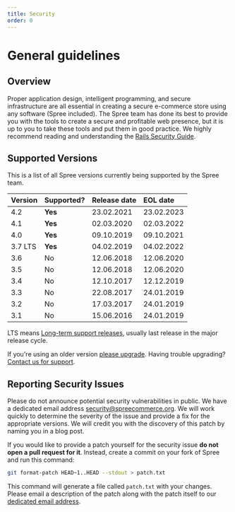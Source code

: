 ```yaml
---
title: Security
order: 0
---
```


# General guidelines

## Overview

Proper application design, intelligent programming, and secure infrastructure are all essential in creating a secure e-commerce store using any software \(Spree included\). The Spree team has done its best to provide you with the tools to create a secure and profitable web presence, but it is up to you to take these tools and put them in good practice. We highly recommend reading and understanding the [Rails Security Guide](http://guides.rubyonrails.org/security.html).

## Supported Versions

This is a list of all Spree versions currently being supported by the Spree team.

| Version | Supported? | Release date | EOL date |
| :--- | :--- | :--- | :--- |
| 4.2 | **Yes** | 23.02.2021 | 23.02.2023 |
| 4.1 | **Yes** | 02.03.2020 | 02.03.2022 |
| 4.0 | **Yes** | 09.10.2019 | 09.10.2021 |
| 3.7 LTS | **Yes** | 04.02.2019 | 04.02.2022 |
| 3.6 | No | 12.06.2018 | 12.06.2020 |
| 3.5 | No | 12.06.2018 | 12.06.2020 |
| 3.4 | No | 12.10.2017 | 12.12.2019 |
| 3.3 | No | 22.08.2017 | 24.01.2019 |
| 3.2 | No | 17.03.2017 | 24.01.2019 |
| 3.1 | No | 15.06.2016 | 24.01.2019 |

LTS means [Long-term support releases](https://en.wikipedia.org/wiki/Long-term_support), usually last release in the major release cycle.

If you're using an older version [please upgrade](https://dev-docs.spreecommerce.org/upgrades/upgrades). Having trouble upgrading? [Contact us for support](https://spreecommerce.org/contact/).

## Reporting Security Issues

Please do not announce potential security vulnerabilities in public. We have a dedicated email address [security@spreecommerce.org](mailto:security@spreecommerce.org). We will work quickly to determine the severity of the issue and provide a fix for the appropriate versions. We will credit you with the discovery of this patch by naming you in a blog post.

If you would like to provide a patch yourself for the security issue **do not open a pull request for it**. Instead, create a commit on your fork of Spree and run this command:

```bash
git format-patch HEAD~1..HEAD --stdout > patch.txt
```

This command will generate a file called `patch.txt` with your changes. Please email a description of the patch along with the patch itself to our [dedicated email address](mailto:hi@spreecommerce.org).

